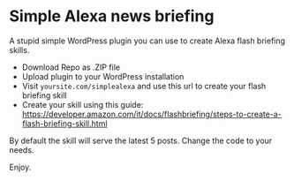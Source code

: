 # Simple Alexa news briefing
A stupid simple WordPress plugin you can use to create Alexa flash briefing skills.

* Download Repo as .ZIP file
* Upload plugin to your WordPress installation
* Visit `yoursite.com/simplealexa` and use this url to create your flash briefing skill
* Create your skill using this guide: https://developer.amazon.com/it/docs/flashbriefing/steps-to-create-a-flash-briefing-skill.html

By default the skill will serve the latest 5 posts. Change the code to your needs.

Enjoy.
